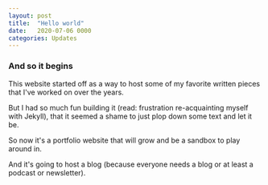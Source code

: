 ```yaml
---
layout: post
title:  "Hello world"
date:   2020-07-06 0000
categories: Updates
---
```


### And so it begins

This website started off as a way to host some of my favorite written pieces that I've worked on over the years.

But I had so much fun building it (read: frustration re-acquainting myself with Jekyll), that it seemed a shame to just plop down some text and let it be.

So now it's a portfolio website that will grow and be a sandbox to play around in.

And it's going to host a blog (because everyone needs a blog or at least a podcast or newsletter).
